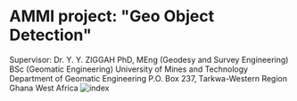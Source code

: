 # AMMI project: "Geo Object Detection"
Supervisor: Dr. Y. Y. ZIGGAH PhD, MEng (Geodesy and Survey Engineering) BSc (Geomatic Engineering) University of Mines and Technology Department of Geomatic Engineering P.O. Box 237, Tarkwa-Western Region Ghana West Africa 
![index](https://user-images.githubusercontent.com/58107223/114247184-655d0c00-998c-11eb-85dc-ff91d90d0a4f.png)
